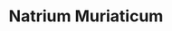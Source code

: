 ---
title: Natrium Muriaticum
slug: natrium_muriaticum
category: general
cirillic: Натриум муриатикум
base_description: Хлорид натрия
image: natrium_muriaticum.jpg
miasm: 
group: Минералы

description:
  -

remedy_miasms:
  - title:
    image:
    alt:
    content: |

symptoms:
  common:
    - 
  mental:
    -
  particular:
    -

modalities:
  deterioration:
    -
  improvement:
    -

keywords:
  - Жалобы вследствие горя
  - Закрывается от других с помощью "эмоциональной брони"
  - Часто несчастливая и тихая влюбленность в "недостижимого" человека
  - Навязчивые грустные мысли
  - Проблемы с матерью - строгая мать
  - Смеется, когда видит что-нибудь серьезное (в качестве самозащиты)
  - Нравится грустная музыка
  - Бессонница от потока мыслей
  - Колотящие головные боли - ухудшение около 10 часов утра и при солнечном свете
  - Сильная потребность в соли
  - Боли в спине, улучшение при сильном давлении
  
keywords_images: 
keywords_captions:

characteristic: |
characteristic_images: 
characteristic_captions:

  
custom_blocks:
  - title:
    image:
    alt:
    content: |

personality: |
personality_images:
personality_captions:

sources:
  - text: А.Готе, Дж. Дринненберг "Гомеопатические картины"
    url:   
---